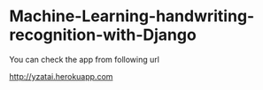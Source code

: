 # Machine-Learning-handwriting-recognition-with-Django
You can check the app from following url

http://yzatai.herokuapp.com
